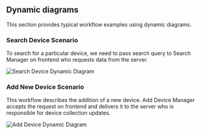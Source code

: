 ## Dynamic diagrams

This section provides typical workflow examples using dynamic diagrams.

### Search Device Scenario

To search for a particular device, we need to pass search query to Search Manager on frontend who requests data from the server.

![Search Device Dynamic Diagram](embed:searchManager)

### Add New Device Scenario

This workflow describes the addition of a new device. Add Device Manager accepts the request on frontend and delivers it to the server who is responsible for device collection updates.

![Add Device Dynamic Diagram](embed:addDeviceManager)
